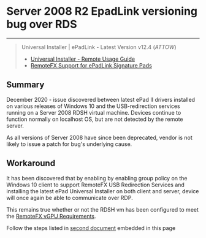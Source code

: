 # Server 2008 R2 EpadLink versioning bug over RDS

---

> Universal Installer | ePadLink - Latest Version v12.4 (*ATTOW*)
> - [Universal Installer - Remote Usage Guide](https://epadlink.com/guides/UniversalInstaller-RemoteUsage.pdf)
> - [RemoteFX Support for ePadLink Signature Pads](http://www.epadsupport.com/downloads/ePadLinkRemoteFX.pdf)

## Summary

December 2020 - issue discovered between latest ePad II drivers installed on various releases of Windows 10 and the USB-redirection services running on a Server 2008 RDSH virtual machine. Devices continue to function normally on localhost OS, but are not detected by the remote server.

As all versions of Server 2008 have since been deprecated, vendor is not likely to issue a patch for bug's underlying cause.

## Workaround

It has been discovered that by enabling by enabling group policy on the Windows 10 client to support RemoteFX USB Redirection Services and installing the latest ePad Universal Installer on both client and server, device will once again be able to communicate over RDP. 

This remains true whether or not the RDSH vm has been configured to meet the [RemoteFX vGPU Requirements](https://en.wikipedia.org/wiki/RemoteFX#Requirements).

Follow the steps listed in [second document](https://en.wikipedia.org/wiki/RemoteFX#Requirements) embedded in this page